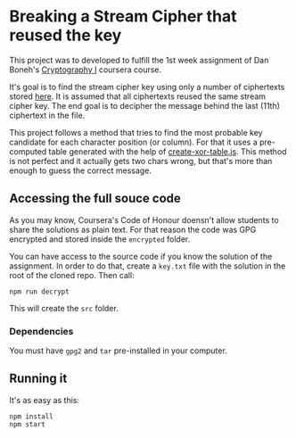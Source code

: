 # Breaking a Stream Cipher that reused the key

This project was to developed to fulfill the 1st week assignment of Dan Boneh's [Cryptography I](https://www.coursera.org/learn/crypto/) coursera course.

It's goal is to find the stream cipher key using only a number of ciphertexts stored [here](data/ciphers.txt). It is assumed that all ciphertexts reused the same stream cipher key. The end goal is to decipher the message behind the last (11th) ciphertext in the file.

This project follows a method that tries to find the most probable key candidate for each character position (or column). For that it uses a pre-computed table generated with the help of [create-xor-table.js](create-xor-table.js). This method is not perfect and it actually gets two chars wrong, but that's more than enough to guess the correct message.

## Accessing the full souce code

As you may know, Coursera's Code of Honour doensn't allow students to share the solutions as plain text. For that reason the code was GPG encrypted and stored inside the `encrypted` folder.

You can have access to the source code if you know the solution of the assignment. In order to do that, create a `key.txt` file with the solution in the root of the cloned repo. Then call:

```
npm run decrypt
```

This will create the `src` folder.

### Dependencies
You must have `gpg2` and `tar` pre-installed in your computer.

## Running it

It's as easy as this:

```
npm install
npm start
```
